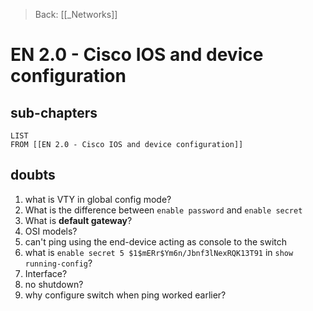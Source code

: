 >Back: [[_Networks]]

# EN 2.0 - Cisco IOS and device configuration

## sub-chapters
```dataview
LIST
FROM [[EN 2.0 - Cisco IOS and device configuration]]
```

## doubts
1. what is VTY in global config mode?
2. What is the difference between `enable password` and `enable secret`
3. What is **default gateway**?
4. OSI models?
5. can't ping using the end-device acting as console to the switch
6. what is `enable secret 5 $1$mERr$Ym6n/Jbnf3lNexRQK13T91` in `show running-config`?
7. Interface?
8. no shutdown?
9. why configure switch when ping worked earlier?